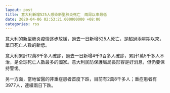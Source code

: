 ```yaml
---
layout: post
title: 意大利新增525人感染新型肺炎死亡　兩周以來最低
date: 2020-04-06 02:53:21.000000000 +08:00
categories: rss
---
```


意大利的新型肺炎疫情逐步放緩，過去一日新增525人死亡，是超過兩星期以來，單日死亡人數的新低。

意大利累計12萬8千多人確診，過去一日新增4千3百多人確診，累計1萬5千多人不治，是全球死亡人數最多的國家。意大利民防保護局局長形容是好消息，但仍要保持警惕。

另一方面，當地留醫的非重症患者首度下跌，目前有2萬8千多人；重症患者有3977人，連續兩日下跌。
